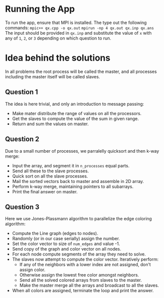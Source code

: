 # Running the App

To run the app, ensure that MPI is installed. The type out the following commands:
`mpic++ qx.cpp -o qx.out`
`mpirun -np 4 qx.out qx.inp qx.ans`
The input should be provided in `qx.inp` and substitute the value of `x` with any of `1`, `2`, or `3` depending on which question to run.

# Idea behind the solutions

In all problems the root process will be called the master, and all processes including the master itself will be called slaves.

## Question 1

The idea is here trivial, and only an introduction to message passing:
* Make mater distribute the range of values on all the processors.
* Get the slaves to compute the value of the sum in given range.
* Return and sum the values on master.

## Question 2

Due to a small number of processes, we parralelly quicksort and then k-way merge:
* Input the array, and segment it in `n_processes` equal parts.
* Send all these to the slave processes.
* Quick sort on all the slave processes.
* Mail the sorted vectors back to master and assemble in 2D array.
* Perform k-way merge, maintaining pointers to all subarrays.
* Print the final answer on master.

## Question 3

Here we use Jones-Plassmann algorithm to parallelize the edge coloring algorithm:
* Compute the Line graph (edges to nodes).
* Randomly (or in our case serially) assign the number.
* Set the color vector to size of `num_edges` and value -1.
* Send copy of the graph and color vector on all nodes.
* For each node compute segments of the array they need to solve.
* The slaves now attempt to compute the color vector. Iteratively perform:
  - If any of the neighbors with a lower index are not assigned, don't assign color.
  - Otherwise assign the lowest free color amongst neighbors.
  - Send all the solved colored arrays from slaves to the master.
  - Make the master merge all the arrays and broadcast to all the slaves.
* When all colors are assigned, terminate the loop and print the answer.

